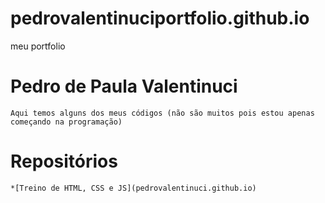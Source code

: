 # pedrovalentinuciportfolio.github.io
 meu portfolio
# Pedro de Paula Valentinuci
    Aqui temos alguns dos meus códigos (não são muitos pois estou apenas começando na programação)

# Repositórios
    *[Treino de HTML, CSS e JS](pedrovalentinuci.github.io)